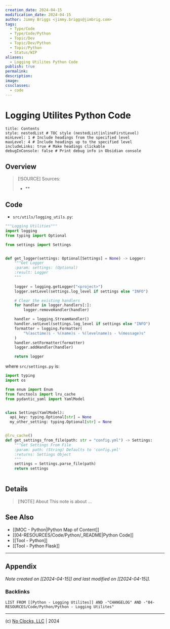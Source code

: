 ```yaml
---
creation_date: 2024-04-15
modification_date: 2024-04-15
author: Jimmy Briggs <jimmy.briggs@jimbrig.com>
tags:
  - Type/Code
  - Type/Code/Python
  - Topic/Dev
  - Topic/Dev/Python
  - Topic/Python
  - Status/WIP
aliases:
  - Logging Utilites Python Code
publish: true
permalink:
description:
image:
cssclasses:
  - code
---
```


# Logging Utilites Python Code

```table-of-contents
title: Contents 
style: nestedList # TOC style (nestedList|inlineFirstLevel)
minLevel: 1 # Include headings from the specified level
maxLevel: 4 # Include headings up to the specified level
includeLinks: true # Make headings clickable
debugInConsole: false # Print debug info in Obsidian console
```

## Overview

> [!SOURCE] Sources:
> - **

## Code

- `src/utils/logging_utils.py`:

```python
"""Logging Utilities"""
import logging
from typing import Optional

from settings import Settings


def get_logger(settings: Optional[Settings] = None) -> Logger:
    """Get Logger
    :param: settings: (Optional)
    :result: Logger
    """
    
    logger = logging.getLogger("<project>")
    logger.setLevel(settings.log_level if settings else "INFO")

    # Clear the existing handlers
    for handler in logger.handlers[:]:
        logger.removeHandler(handler)

    handler = logging.StreamHandler()
    handler.setLevel(settings.log_level if settings else "INFO")
    formatter = logging.Formatter(
        "%(asctime)s - %(name)s - %(levelname)s - %(message)s"
    )
    handler.setFormatter(formatter)
    logger.addHandler(handler)

    return logger
```

where `src/settings.py` is:

```python
import typing
import os

from enum import Enum
from functools import lru_cache
from pydantic_yaml import YamlModel


class Settings(YamlModel):
  api_key: typing.Optional[str] = None
  my_other_setting: typing.Optional[str] = None


@lru_cache()
def get_settings_from_file(path: str = "config.yml") -> Settings:
	"""Get Settings From File
	:param: path: (String) Defaults to 'config.yml'
	:returns: Settings Object
	"""
	settings = Settings.parse_file(path)
	return settings
	
```

## Details

> [!NOTE] About
> This note is about ...

## See Also

- [[MOC - Python|Python Map of Content]]
- [[04-RESOURCES/Code/Python/_README|Python Code]]
- [[Tool - Python]]
- [[Tool - Python Flask]]


***

## Appendix

*Note created on [[2024-04-15]] and last modified on [[2024-04-15]].*

### Backlinks

```dataview
LIST FROM [[Python - Logging Utilites]] AND -"CHANGELOG" AND -"04-RESOURCES/Code/Python/Python - Logging Utilites"
```

***

(c) [No Clocks, LLC](https://github.com/noclocks) | 2024